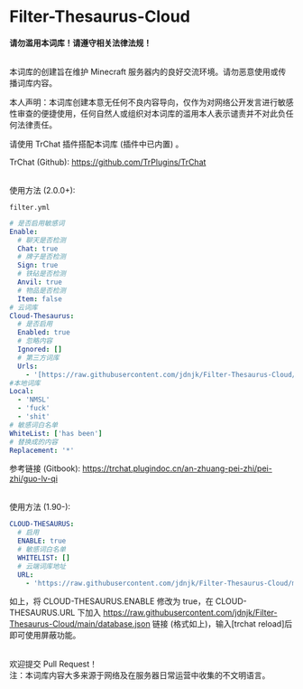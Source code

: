 # Filter-Thesaurus-Cloud

**请勿滥用本词库！请遵守相关法律法规！**
<br>
<br>

本词库的创建旨在维护 Minecraft 服务器内的良好交流环境。请勿恶意使用或传播词库内容。

本人声明：本词库创建本意无任何不良内容导向，仅作为对网络公开发言进行敏感性审查的便捷使用，任何自然人或组织对本词库的滥用本人表示谴责并不对此负任何法律责任。
<br>

请使用 TrChat 插件搭配本词库 (插件中已内置) 。

TrChat (Github): https://github.com/TrPlugins/TrChat
<br>
<br>

使用方法 (2.0.0+):

`filter.yml`
```yaml
# 是否启用敏感词
Enable: 
  # 聊天是否检测
  Chat: true 
  # 牌子是否检测
  Sign: true 
  # 铁砧是否检测
  Anvil: true 
  # 物品是否检测
  Item: false
# 云词库
Cloud-Thesaurus:
  # 是否启用 
  Enabled: true
  # 忽略内容
  Ignored: [] 
  # 第三方词库
  Urls: 
    - '[https://raw.githubusercontent.com/jdnjk/Filter-Thesaurus-Cloud/main/database.json]'
#本地词库
Local:
  - 'NMSL'
  - 'fuck'
  - 'shit'
# 敏感词白名单
WhiteList: ['has been']
# 替换成的内容
Replacement: '*'
```
参考链接 (Gitbook): https://trchat.plugindoc.cn/an-zhuang-pei-zhi/pei-zhi/guo-lv-qi
<br>
<br>

使用方法 (1.90-):
```yaml
CLOUD-THESAURUS:
  # 启用
  ENABLE: true
  # 敏感词白名单
  WHITELIST: []
  # 云端词库地址
  URL:
    - 'https://raw.githubusercontent.com/jdnjk/Filter-Thesaurus-Cloud/main/database.json'
```
如上，将 CLOUD-THESAURUS.ENABLE 修改为 true，在 CLOUD-THESAURUS.URL 下加入 https://raw.githubusercontent.com/jdnjk/Filter-Thesaurus-Cloud/main/database.json 链接 (格式如上)，输入[trchat reload]后即可使用屏蔽功能。
<br>
<br>

欢迎提交 Pull Request！
<br>
注：本词库内容大多来源于网络及在服务器日常运营中收集的不文明语言。

